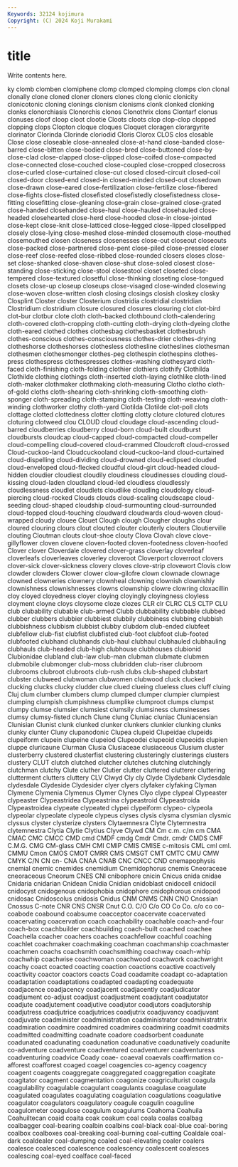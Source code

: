 ```yaml
---
Keywords: 32124 kojimura
Copyright: (C) 2024 Koji Murakami
---
```


# title

Write contents here.



ky clomb clomben clomiphene clomp clomped clomping
clomps clon clonal clonally clone cloned cloner cloners clones clong
clonic clonicity clonicotonic cloning clonings clonism clonisms clonk clonked clonking
clonks clonorchiasis Clonorchis clonos Clonothrix clons Clontarf clonus clonuses cloof
cloop cloot clootie Cloots cloots clop clop-clop clopped clopping clops
Clopton cloque cloques Cloquet cloragen clorargyrite clorinator Clorinda Clorinde cloriodid
Cloris Clorox CLOS clos closable Close close closeable close-annealed close-at-hand
close-banded close-barred close-bitten close-bodied close-bred close-buttoned close-by close-clad close-clapped close-clipped
close-coifed close-compacted close-connected close-couched close-coupled close-cropped closecross close-curled close-curtained close-cut
closed closed-circuit closed-coil closed-door closed-end closed-in closed-minded closed-out closedown close-drawn
close-eared close-fertilization close-fertilize close-fibered close-fights close-fisted closefisted closefistedly closefistedness close-fitting
closefitting close-gleaning close-grain close-grained close-grated close-handed closehanded close-haul close-hauled closehauled
close-headed closehearted close-herd close-hooded close-in close-jointed close-kept close-knit close-latticed close-legged
close-lipped closelipped closely close-lying close-meshed close-minded closemouth close-mouthed closemouthed closen
closeness closenesses close-out closeout closeouts close-packed close-partnered close-pent close-piled close-pressed
closer close-reef close-reefed close-ribbed close-rounded closers closes close-set close-shanked close-shaven
close-shut close-soled closest close-standing close-sticking close-stool closestool closet closeted close-tempered
close-textured closetful close-thinking closeting close-tongued closets close-up closeup closeups close-visaged
close-winded closewing close-woven close-written closh closing closings closish closkey closky
Closplint Closter closter Closterium clostridia clostridial clostridian Clostridium clostridium closure
closured closures closuring clot clot-bird clot-bur clotbur clote cloth cloth-backed
clothbound cloth-calendering cloth-covered cloth-cropping cloth-cutting cloth-drying cloth-dyeing clothe cloth-eared clothed
clothes clothesbag clothesbasket clothesbrush clothes-conscious clothes-consciousness clothes-drier clothes-drying clotheshorse clotheshorses
clothesless clothesline clotheslines clothesman clothesmen clothesmonger clothes-peg clothespin clothespins clothes-press
clothespress clothespresses clothes-washing clothesyard cloth-faced cloth-finishing cloth-folding clothier clothiers clothify
Clothilda Clothilde clothing clothings cloth-inserted cloth-laying clothlike cloth-lined cloth-maker clothmaker
clothmaking cloth-measuring Clotho clotho cloth-of-gold cloths cloth-shearing cloth-shrinking cloth-smoothing cloth-sponger
cloth-spreading cloth-stamping cloth-testing cloth-weaving cloth-winding clothworker clothy cloth-yard Clotilda Clotilde
clot-poll clots clottage clotted clottedness clotter clotting clotty cloture clotured
clotures cloturing clotweed clou CLOUD cloud cloudage cloud-ascending cloud-barred cloudberries
cloudberry cloud-born cloud-built cloudburst cloudbursts cloudcap cloud-capped cloud-compacted cloud-compeller cloud-compelling
cloud-covered cloud-crammed Cloudcroft cloud-crossed Cloud-cuckoo-land Cloudcuckooland cloud-cuckoo-land cloud-curtained cloud-dispelling cloud-dividing
cloud-drowned cloud-eclipsed clouded cloud-enveloped cloud-flecked cloudful cloud-girt cloud-headed cloud-hidden cloudier
cloudiest cloudily cloudiness cloudinesses clouding cloud-kissing cloud-laden cloudland cloud-led cloudless
cloudlessly cloudlessness cloudlet cloudlets cloudlike cloudling cloudology cloud-piercing cloud-rocked Clouds
clouds cloud-scaling cloudscape cloud-seeding cloud-shaped cloudship cloud-surmounting cloud-surrounded cloud-topped cloud-touching
cloudward cloudwards cloud-woven cloud-wrapped cloudy clouee Clouet Clough clough Clougher
cloughs clour cloured clouring clours clout clouted clouter clouterly clouters
Cloutierville clouting Cloutman clouts clout-shoe clouty Clova Clovah clove clove-gillyflower
cloven clovene cloven-footed cloven-footedness cloven-hoofed Clover clover Cloverdale clovered clover-grass
cloverlay cloverleaf cloverleafs cloverleaves cloverley cloveroot Cloverport cloverroot clovers clover-sick
clover-sickness clovery cloves clove-strip clovewort Clovis clow clowder clowders Clower
clower clow-gilofre clown clownade clownage clowned clowneries clownery clownheal clowning
clownish clownishly clownishness clownishnesses clowns clownship clowre clowring cloxacillin cloy
cloyed cloyedness cloyer cloying cloyingly cloyingness cloyless cloyment cloyne cloys
cloysome cloze clozes CLR clr CLRC CLS CLTP CLU club
clubability clubable club-armed Clubb clubbability clubbable clubbed clubber clubbers clubbier
clubbiest clubbily clubbiness clubbing clubbish clubbishness clubbism clubbist clubby clubdom
club-ended clubfeet clubfellow club-fist clubfist clubfisted club-foot clubfoot club-footed clubfooted
clubhand clubhands club-haul clubhaul clubhauled clubhauling clubhauls club-headed club-high clubhouse
clubhouses clubionid Clubionidae clubland club-law club-man clubman clubmate clubmen clubmobile
clubmonger club-moss clubridden club-riser clubroom clubrooms clubroot clubroots club-rush clubs
club-shaped clubstart clubster clubweed clubwoman clubwomen clubwood cluck clucked clucking
clucks clucky cludder clue clued clueing clueless clues cluff cluing
Cluj clum clumber clumbers clump clumped clumper clumpier clumpiest clumping
clumpish clumpishness clumplike clumproot clumps clumpst clumpy clumse clumsier clumsiest
clumsily clumsiness clumsinesses clumsy clumsy-fisted clunch Clune clung Cluniac cluniac
Cluniacensian Clunisian Clunist clunk clunked clunker clunkers clunkier clunking clunks
clunky clunter Cluny clupanodonic Clupea clupeid Clupeidae clupeids clupeiform clupein
clupeine clupeiod Clupeodei clupeoid clupeoids clupien cluppe cluricaune Clurman Clusia
Clusiaceae clusiaceous Clusium cluster clusterberry clustered clusterfist clustering clusteringly clusterings
clusters clustery CLUT clutch clutched clutcher clutches clutching clutchingly clutchman
clutchy Clute cluther Clutier clutter cluttered clutterer cluttering clutterment clutters
cluttery CLV Clwyd Cly cly Clyde Clydebank Clydesdale clydesdale Clydeside
Clydesider clyer clyers clyfaker clyfaking Clyman Clymene Clymenia Clymenus Clymer
Clynes Clyo clype clypeal Clypeaster clypeaster Clypeastridea Clypeastrina clypeastroid Clypeastroida
Clypeastroidea clypeate clypeated clypei clypeiform clypeo- clypeola clypeolar clypeolate clypeole
clypeus clyses clysis clysma clysmian clysmic clyssus clyster clysterize clysters
Clytaemnesra Clyte Clytemnestra clytemnestra Clytia Clytie Clytius Clyve Clywd CM
Cm c.m. c/m cm CMA CMAC CMC CMCC CMD cmd
CMDF cmdg Cmdr Cmdr. cmdr CMDS CMF C.M.G. CMG CM-glass
CMH CMI CMIP CMIS CMISE c-mitosis CML cml cml. CMMU
Cmon CMOS CMOT CMRR CMS CMSGT CMT CMTC CMU CMW
CMYK C/N CN cn- CNA CNAA CNAB CNC CNCC CND
cnemapophysis cnemial cnemic cnemides cnemidium Cnemidophorus cnemis Cneoraceae cneoraceous Cneorum
CNES CNI cnibophore cnicin Cnicus cnida cnidae Cnidaria cnidarian Cnidean
Cnidia Cnidian cnidoblast cnidocell cnidocil cnidocyst cnidogenous cnidophobia cnidophore cnidophorous
cnidopod cnidosac Cnidoscolus cnidosis Cnidus CNM CNMS CNN CNO Cnossian
Cnossus C-note CNR CNS CNSR Cnut C.O. C/O C/o CO
Co Co. c/o co co- coabode coabound coabsume coacceptor coacervate
coacervated coacervating coacervation coach coachability coachable coach-and-four coach-box coachbuilder coachbuilding
coach-built coached coachee Coachella coacher coachers coaches coachfellow coachful coaching
coachlet coachmaker coachmaking coachman coachmanship coachmaster coachmen coachs coachsmith coachsmithing
coachway coach-whip coachwhip coachwise coachwoman coachwood coachwork coachwright coachy coact
coacted coacting coaction coactions coactive coactively coactivity coactor coactors coacts
Coad coadamite coadapt co-adaptation coadaptation coadaptations coadapted coadapting coadequate coadjacence
coadjacency coadjacent coadjacently coadjudicator coadjument co-adjust coadjust coadjustment coadjutant coadjutator
coadjute coadjutement coadjutive coadjutor coadjutors coadjutorship coadjutress coadjutrice coadjutrices coadjutrix
coadjuvancy coadjuvant coadjuvate coadminister coadministration coadministrator coadministratrix coadmiration coadmire coadmired
coadmires coadmiring coadmit coadmits coadmitted coadmitting coadnate coadore coadsorbent coadunate
coadunated coadunating coadunation coadunative coadunatively coadunite co-adventure coadventure coadventured coadventurer
coadventuress coadventuring coadvice Coady coae- coaeval coaevals coaffirmation co-afforest coafforest
coaged coagel coagencies co-agency coagency coagent coagents coaggregate coaggregated coaggregation
coagitate coagitator coagment coagmentation coagonize coagriculturist coagula coagulability coagulable coagulant
coagulants coagulase coagulate coagulated coagulates coagulating coagulation coagulations coagulative coagulator
coagulators coagulatory coagule coagulin coaguline coagulometer coagulose coagulum coagulums Coahoma
Coahuila Coahuiltecan coaid coaita coak coakum coal coala coalas coalbag
coalbagger coal-bearing coalbin coalbins coal-black coal-blue coal-boring coalbox coalboxes coal-breaking
coal-burning coal-cutting Coaldale coal-dark coaldealer coal-dumping coaled coal-elevating coaler coalers
coalesce coalesced coalescence coalescency coalescent coalesces coalescing coal-eyed coalface coal-faced
